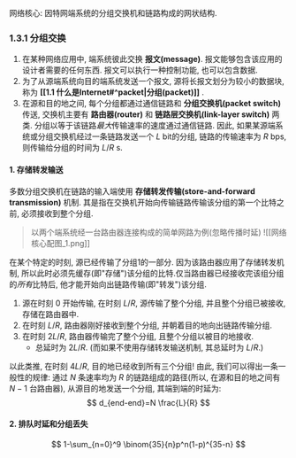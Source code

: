 网络核心: 因特网端系统的分组交换机和链路构成的网状结构.

### 1.3.1 分组交换
1. 在某种网络应用中, 端系统彼此交换 **报文(message)**. 报文能够包含该应用的设计者需要的任何东西. 报文可以执行一种控制功能, 也可以包含数据.
2. 为了从源端系统向目的端系统发送一个报文, 源将长报文划分为较小的数据块, 称为 **[[1.1 什么是Internet#^packet|分组(packet)]]** .
3. 在源和目的地之间, 每个分组都通过通信链路和 **分组交换机(packet switch)** 传送, 交换机主要有 **路由器(router)** 和 **链路层交换机(link-layer switch)** 两类. 分组以等于该链路*最大*传输速率的速度通过通信链路. 因此, 如果某源端系统或分组交换机经过一条链路发送一个 $L$ bit的分组, 链路的传输速率为 $R$ bps, 则传输给分组的时间为 $L/R$ s.

#### 1. 存储转发输送
多数分组交换机在链路的输入端使用 **存储转发传输(store-and-forward transmission)** 机制. 其是指在交换机开始向传输链路传输该分组的第一个比特之前, 必须接收到整个分组.

>以两个端系统经一台路由器连接构成的简单网路为例(忽略传播时延)
![[网络核心配图_1.png]]

在某个特定的时刻, 源已经传输了分组1的一部分. 因为该路由器应用了存储转发机制, 所以此时必须先缓存(即"存储")该分组的比特.仅当路由器已经接收完该组分组的*所有*比特后, 他才能开始向出链路传输(即"转发")该分组.

1. 源在时刻 $0$ 开始传输, 在时刻 $L/R$, 源传输了整个分组, 并且整个分组已被接收, 存储在路由器中.
2. 在时刻 $L/R$, 路由器刚好接收到整个分组, 并朝着目的地向出链路传输分组.
3. 在时刻 $2L/R$, 路由器传输完了整个分组, 且整个分组以被目的地接收.
   - 总延时为 $2L/R$. (而如果不使用存储转发输送机制, 其总延时为 $L/R$.)

以此类推, 在时刻 $4L/R$, 目的地已经收到所有三个分组!
由此, 我们可以得出一条一般性的规律: 通过 $N$ 条速率均为 $R$ 的链路组成的路径(所以, 在源和目的地之间有 $N-1$ 台路由器), 从源目的地发送一个分组, 其端到端的时延为:
$$
d_{end-end}=N \frac{L}{R}
$$
#### 2. 排队时延和分组丢失
$$
1-\sum_{n=0}^9 \binom{35}{n}p^n(1-p)^{35-n}
$$